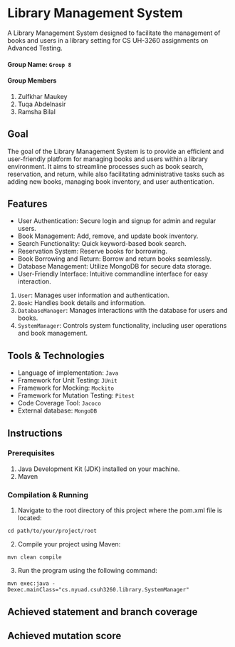 # Library Management System

A Library Management System designed to facilitate the management of books and users in a library setting for CS UH-3260 assignments on Advanced Testing. 

#### Group Name: `Group 8`
#### Group Members
1. Zulfkhar Maukey
2. Tuqa Abdelnasir
3. Ramsha Bilal

## Goal 
The goal of the Library Management System is to provide an efficient and user-friendly platform for managing books and users within a library environment. It aims to streamline processes such as book search, reservation, and return, while also facilitating administrative tasks such as adding new books, managing book inventory, and user authentication.

## Features
- User Authentication: Secure login and signup for admin and regular users.
- Book Management: Add, remove, and update book inventory.
- Search Functionality: Quick keyword-based book search.
- Reservation System: Reserve books for borrowing.
- Book Borrowing and Return: Borrow and return books seamlessly.
- Database Management: Utilize MongoDB for secure data storage.
- User-Friendly Interface: Intuitive commandline interface for easy interaction.

1. `User`: Manages user information and authentication.
2. `Book`: Handles book details and information.
3. `DatabaseManager`: Manages interactions with the database for users and books.
4. `SystemManager`: Controls system functionality, including user operations and book management.

## Tools & Technologies
- Language of implementation: `Java`
- Framework for Unit Testing: `JUnit`
- Framework for Mocking: `Mockito`
- Framework for Mutation Testing: `Pitest`
- Code Coverage Tool: `Jacoco`
- External database: `MongoDB`

## Instructions
### Prerequisites
1. Java Development Kit (JDK) installed on your machine.
2. Maven

### Compilation & Running
1. Navigate to the root directory of this project where the pom.xml file is located:
```
cd path/to/your/project/root
```
2. Compile your project using Maven:
```
mvn clean compile
```
3. Run the program using the following command:
```
mvn exec:java -Dexec.mainClass="cs.nyuad.csuh3260.library.SystemManager"
```

## Achieved statement and branch coverage 

## Achieved mutation score

